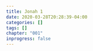 ```yaml
---
title: Jonah 1
date: 2020-03-28T20:28:39-04:00
categories: []
tags: []
chapter: "001"
inprogress: false
---
```


